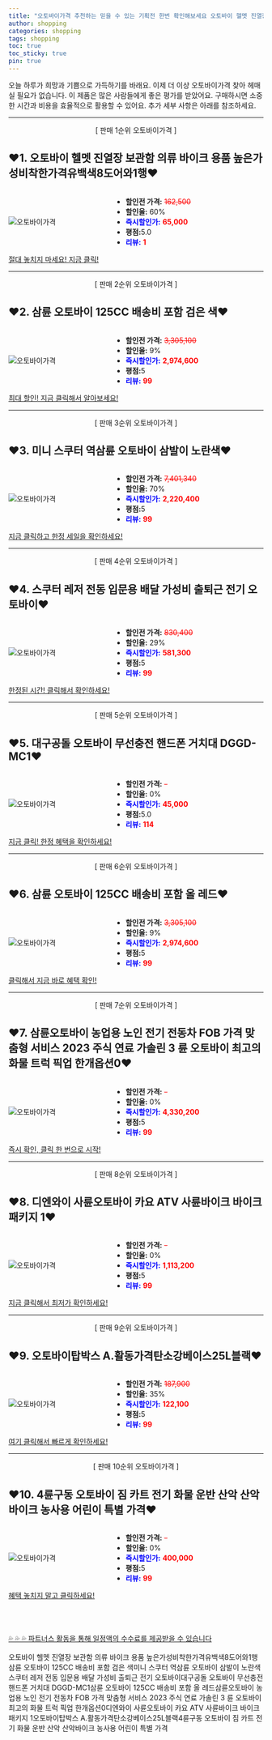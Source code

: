 ```yaml
---
title: "오토바이가격 추천하는 믿을 수 있는 기획전 한번 확인해보세요 오토바이 헬멧 진열장 보관함 의류"
author: shopping
categories: shopping
tags: shopping
toc: true
toc_sticky: true
pin: true
---
```

오늘 하루가 희망과 기쁨으로 가득하기를 바래요. 이제 더 이상 오토바이가격 찾아 헤매실 필요가 없습니다. 이 제품은 많은 사람들에게 좋은 평가를 받았어요. 구매하시면 소중한 시간과 비용을 효율적으로 활용할 수 있어요. 추가 세부 사항은 아래를 참조하세요.

---
<p class="toplist" style="margin: 0 auto; display: block; width: fit-content;">[ 판매 1순위 오토바이가격 ]</p>

<h2><strong>❤️1. 오토바이 헬멧 진열장 보관함 의류 바이크 용품 높은가성비착한가격유백색8도어와1행❤️</strong></h2>

<div style="display: flex; align-items: center;">
    <div style="flex: 0.4;">
        <img src="https://thumbnail6.coupangcdn.com/thumbnails/remote/230x230ex/image/vendor_inventory/786e/d410d6db89dd01b880ff06a5b278246c34127419d6aa9608aebb3ab3be91.png" alt="오토바이가격" style="max-width: 100%;">
    </div>
    <div style="flex: 0.6; margin-left: 10px;">
        <ul>
            <li><strong>할인전 가격:</strong> <del style="color: red;">162,500</del></li>
            <li><strong>할인율:</strong> 60%</li>
            <li><span style='color:blue'><strong>즉시할인가:</strong></span> <span style='color:red'><strong>65,000</strong></span></li>
            <li><strong>평점:</strong>5.0</li>
            <li><span style='color:blue'><strong>리뷰:</strong></span> <span style='color:red'><strong>1</strong></span></li>
        </ul>
    </div>
</div>
<div class="center">
    <a href="https://selin100587001.github.io?lptag=AF9450613&subid=githubio&pageKey=7875955440&traceid=V0-153&itemId=21526296896&vendorItemId=88579687020" class="myButton">
        절대 놓치지 마세요! 지금 클릭!
    </a>
</div>


---
<p class="toplist" style="margin: 0 auto; display: block; width: fit-content;">[ 판매 2순위 오토바이가격 ]</p>

<h2><strong>❤️2. 삼륜 오토바이 125CC 배송비 포함 검은 색❤️</strong></h2>

<div style="display: flex; align-items: center;">
    <div style="flex: 0.4;">
        <img src="https://thumbnail9.coupangcdn.com/thumbnails/remote/230x230ex/image/vendor_inventory/5a06/bfa2387b5c3d4ed4f7f1d57a31941b64e6fa160cdafcce57448295832f31.png" alt="오토바이가격" style="max-width: 100%;">
    </div>
    <div style="flex: 0.6; margin-left: 10px;">
        <ul>
            <li><strong>할인전 가격:</strong> <del style="color: red;">3,305,100</del></li>
            <li><strong>할인율:</strong> 9%</li>
            <li><span style='color:blue'><strong>즉시할인가:</strong></span> <span style='color:red'><strong>2,974,600</strong></span></li>
            <li><strong>평점:</strong>5</li>
            <li><span style='color:blue'><strong>리뷰:</strong></span> <span style='color:red'><strong>99</strong></span></li>
        </ul>
    </div>
</div>
<div class="center">
    <a href="https://selin100587001.github.io?lptag=AF9450613&subid=githubio&pageKey=8171941532&traceid=V0-153&itemId=23343123936&vendorItemId=90374560689" class="myButton">
        최대 할인! 지금 클릭해서 알아보세요!
    </a>
</div>


---
<p class="toplist" style="margin: 0 auto; display: block; width: fit-content;">[ 판매 3순위 오토바이가격 ]</p>

<h2><strong>❤️3. 미니 스쿠터 역삼륜 오토바이 삼발이 노란색❤️</strong></h2>

<div style="display: flex; align-items: center;">
    <div style="flex: 0.4;">
        <img src="https://thumbnail6.coupangcdn.com/thumbnails/remote/230x230ex/image/vendor_inventory/d7ea/85b3396324fa5d551254118a82da6920426c3deb9632c0662fcfe99bf133.png" alt="오토바이가격" style="max-width: 100%;">
    </div>
    <div style="flex: 0.6; margin-left: 10px;">
        <ul>
            <li><strong>할인전 가격:</strong> <del style="color: red;">7,401,340</del></li>
            <li><strong>할인율:</strong> 70%</li>
            <li><span style='color:blue'><strong>즉시할인가:</strong></span> <span style='color:red'><strong>2,220,400</strong></span></li>
            <li><strong>평점:</strong>5</li>
            <li><span style='color:blue'><strong>리뷰:</strong></span> <span style='color:red'><strong>99</strong></span></li>
        </ul>
    </div>
</div>
<div class="center">
    <a href="https://selin100587001.github.io?lptag=AF9450613&subid=githubio&pageKey=7502938561&traceid=V0-153&itemId=19643782633&vendorItemId=86749943320" class="myButton">
        지금 클릭하고 한정 세일을 확인하세요!
    </a>
</div>


---
<p class="toplist" style="margin: 0 auto; display: block; width: fit-content;">[ 판매 4순위 오토바이가격 ]</p>

<h2><strong>❤️4. 스쿠터 레저 전동 입문용 배달 가성비 출퇴근 전기 오토바이❤️</strong></h2>

<div style="display: flex; align-items: center;">
    <div style="flex: 0.4;">
        <img src="https://thumbnail10.coupangcdn.com/thumbnails/remote/230x230ex/image/vendor_inventory/9737/db98a453fb47222ae638727bd10ad7a0bc03139ec15c6d8d70e222ef4b48.jpg" alt="오토바이가격" style="max-width: 100%;">
    </div>
    <div style="flex: 0.6; margin-left: 10px;">
        <ul>
            <li><strong>할인전 가격:</strong> <del style="color: red;">830,400</del></li>
            <li><strong>할인율:</strong> 29%</li>
            <li><span style='color:blue'><strong>즉시할인가:</strong></span> <span style='color:red'><strong>581,300</strong></span></li>
            <li><strong>평점:</strong>5</li>
            <li><span style='color:blue'><strong>리뷰:</strong></span> <span style='color:red'><strong>99</strong></span></li>
        </ul>
    </div>
</div>
<div class="center">
    <a href="https://selin100587001.github.io?lptag=AF9450613&subid=githubio&pageKey=7986914371&traceid=V0-153&itemId=22187625137&vendorItemId=89233876879" class="myButton">
        한정된 시간! 클릭해서 확인하세요!
    </a>
</div>


---
<p class="toplist" style="margin: 0 auto; display: block; width: fit-content;">[ 판매 5순위 오토바이가격 ]</p>

<h2><strong>❤️5. 대구공돌 오토바이 무선충전 핸드폰 거치대 DGGD-MC1❤️</strong></h2>

<div style="display: flex; align-items: center;">
    <div style="flex: 0.4;">
        <img src="https://thumbnail8.coupangcdn.com/thumbnails/remote/230x230ex/image/vendor_inventory/bf49/ba3970032695a75cc2268238a5fce80a52c2e83730ef330fa73ef1c7b3f0.png" alt="오토바이가격" style="max-width: 100%;">
    </div>
    <div style="flex: 0.6; margin-left: 10px;">
        <ul>
            <li><strong>할인전 가격:</strong> <del style="color: red;">-</del></li>
            <li><strong>할인율:</strong> 0%</li>
            <li><span style='color:blue'><strong>즉시할인가:</strong></span> <span style='color:red'><strong>45,000</strong></span></li>
            <li><strong>평점:</strong>5.0</li>
            <li><span style='color:blue'><strong>리뷰:</strong></span> <span style='color:red'><strong>114</strong></span></li>
        </ul>
    </div>
</div>
<div class="center">
    <a href="https://selin100587001.github.io?lptag=AF9450613&subid=githubio&pageKey=6539038181&traceid=V0-153&itemId=14551219949&vendorItemId=81793570487" class="myButton">
        지금 클릭! 한정 혜택을 확인하세요!
    </a>
</div>


---
<p class="toplist" style="margin: 0 auto; display: block; width: fit-content;">[ 판매 6순위 오토바이가격 ]</p>

<h2><strong>❤️6. 삼륜 오토바이 125CC 배송비 포함 올 레드❤️</strong></h2>

<div style="display: flex; align-items: center;">
    <div style="flex: 0.4;">
        <img src="https://thumbnail9.coupangcdn.com/thumbnails/remote/230x230ex/image/vendor_inventory/5a06/bfa2387b5c3d4ed4f7f1d57a31941b64e6fa160cdafcce57448295832f31.png" alt="오토바이가격" style="max-width: 100%;">
    </div>
    <div style="flex: 0.6; margin-left: 10px;">
        <ul>
            <li><strong>할인전 가격:</strong> <del style="color: red;">3,305,100</del></li>
            <li><strong>할인율:</strong> 9%</li>
            <li><span style='color:blue'><strong>즉시할인가:</strong></span> <span style='color:red'><strong>2,974,600</strong></span></li>
            <li><strong>평점:</strong>5</li>
            <li><span style='color:blue'><strong>리뷰:</strong></span> <span style='color:red'><strong>99</strong></span></li>
        </ul>
    </div>
</div>
<div class="center">
    <a href="https://selin100587001.github.io?lptag=AF9450613&subid=githubio&pageKey=8171941532&traceid=V0-153&itemId=23343123938&vendorItemId=90374560703" class="myButton">
        클릭해서 지금 바로 혜택 확인!
    </a>
</div>


---
<p class="toplist" style="margin: 0 auto; display: block; width: fit-content;">[ 판매 7순위 오토바이가격 ]</p>

<h2><strong>❤️7. 삼륜오토바이 농업용 노인 전기 전동차 FOB 가격 맞춤형 서비스 2023 주식 연료 가솔린 3 륜 오토바이 최고의 화물 트럭 픽업 한개옵션0❤️</strong></h2>

<div style="display: flex; align-items: center;">
    <div style="flex: 0.4;">
        <img src="https://thumbnail7.coupangcdn.com/thumbnails/remote/230x230ex/image/vendor_inventory/d5fb/3ef868f2f2c6c9c73ca98b6d0f9c784996ca92311f7cc4e07966beb33bc6.jpg" alt="오토바이가격" style="max-width: 100%;">
    </div>
    <div style="flex: 0.6; margin-left: 10px;">
        <ul>
            <li><strong>할인전 가격:</strong> <del style="color: red;">-</del></li>
            <li><strong>할인율:</strong> 0%</li>
            <li><span style='color:blue'><strong>즉시할인가:</strong></span> <span style='color:red'><strong>4,330,200</strong></span></li>
            <li><strong>평점:</strong>5</li>
            <li><span style='color:blue'><strong>리뷰:</strong></span> <span style='color:red'><strong>99</strong></span></li>
        </ul>
    </div>
</div>
<div class="center">
    <a href="https://selin100587001.github.io?lptag=AF9450613&subid=githubio&pageKey=7937895282&traceid=V0-153&itemId=21853564680&vendorItemId=89030914556" class="myButton">
        즉시 확인, 클릭 한 번으로 시작!
    </a>
</div>


---
<p class="toplist" style="margin: 0 auto; display: block; width: fit-content;">[ 판매 8순위 오토바이가격 ]</p>

<h2><strong>❤️8. 디엔와이 사륜오토바이 카요 ATV 사륜바이크 바이크 패키지 1❤️</strong></h2>

<div style="display: flex; align-items: center;">
    <div style="flex: 0.4;">
        <img src="https://thumbnail7.coupangcdn.com/thumbnails/remote/230x230ex/image/vendor_inventory/c168/fa588f1cfa5fa9063dd90fb2d6136fb9ab5bd662ee34cbc2481d8c4ed1ea.jpg" alt="오토바이가격" style="max-width: 100%;">
    </div>
    <div style="flex: 0.6; margin-left: 10px;">
        <ul>
            <li><strong>할인전 가격:</strong> <del style="color: red;">-</del></li>
            <li><strong>할인율:</strong> 0%</li>
            <li><span style='color:blue'><strong>즉시할인가:</strong></span> <span style='color:red'><strong>1,113,200</strong></span></li>
            <li><strong>평점:</strong>5</li>
            <li><span style='color:blue'><strong>리뷰:</strong></span> <span style='color:red'><strong>99</strong></span></li>
        </ul>
    </div>
</div>
<div class="center">
    <a href="https://selin100587001.github.io?lptag=AF9450613&subid=githubio&pageKey=8083854184&traceid=V0-153&itemId=22803585889&vendorItemId=89838479735" class="myButton">
        지금 클릭해서 최저가 확인하세요!
    </a>
</div>


---
<p class="toplist" style="margin: 0 auto; display: block; width: fit-content;">[ 판매 9순위 오토바이가격 ]</p>

<h2><strong>❤️9. 오토바이탑박스 A.활동가격탄소강베이스25L블랙❤️</strong></h2>

<div style="display: flex; align-items: center;">
    <div style="flex: 0.4;">
        <img src="https://thumbnail8.coupangcdn.com/thumbnails/remote/230x230ex/image/vendor_inventory/7d6a/aa33355f3b56c2bca7de3a2d4afe5b2086d4e48748b88c70b26c1af55474.png" alt="오토바이가격" style="max-width: 100%;">
    </div>
    <div style="flex: 0.6; margin-left: 10px;">
        <ul>
            <li><strong>할인전 가격:</strong> <del style="color: red;">187,900</del></li>
            <li><strong>할인율:</strong> 35%</li>
            <li><span style='color:blue'><strong>즉시할인가:</strong></span> <span style='color:red'><strong>122,100</strong></span></li>
            <li><strong>평점:</strong>5</li>
            <li><span style='color:blue'><strong>리뷰:</strong></span> <span style='color:red'><strong>99</strong></span></li>
        </ul>
    </div>
</div>
<div class="center">
    <a href="https://selin100587001.github.io?lptag=AF9450613&subid=githubio&pageKey=7860790727&traceid=V0-153&itemId=21449852296&vendorItemId=90369461320" class="myButton">
        여기 클릭해서 빠르게 확인하세요!
    </a>
</div>


---
<p class="toplist" style="margin: 0 auto; display: block; width: fit-content;">[ 판매 10순위 오토바이가격 ]</p>

<h2><strong>❤️10. 4륜구동 오토바이 짐 카트 전기 화물 운반 산악 산악바이크 농사용 어린이 특별 가격❤️</strong></h2>

<div style="display: flex; align-items: center;">
    <div style="flex: 0.4;">
        <img src="https://thumbnail9.coupangcdn.com/thumbnails/remote/230x230ex/image/vendor_inventory/4afd/03aa4d3448a64b42af67fa7888116b6c9215cbc35bc98ea61a93dfcf40ae.jpg" alt="오토바이가격" style="max-width: 100%;">
    </div>
    <div style="flex: 0.6; margin-left: 10px;">
        <ul>
            <li><strong>할인전 가격:</strong> <del style="color: red;">-</del></li>
            <li><strong>할인율:</strong> 0%</li>
            <li><span style='color:blue'><strong>즉시할인가:</strong></span> <span style='color:red'><strong>400,000</strong></span></li>
            <li><strong>평점:</strong>5</li>
            <li><span style='color:blue'><strong>리뷰:</strong></span> <span style='color:red'><strong>99</strong></span></li>
        </ul>
    </div>
</div>
<div class="center">
    <a href="https://selin100587001.github.io?lptag=AF9450613&subid=githubio&pageKey=8142252937&traceid=V0-153&itemId=23139580388&vendorItemId=90172483343" class="myButton">
        혜택 놓치지 말고 클릭하세요!
    </a>
</div>

<br><br><br>[💦 💦 💦 파트너스 활동을 통해 일정액의 수수료를 제공받을 수 있습니다](https://link.coupang.com/a/bcpT2c)<br><br>오토바이 헬멧 진열장 보관함 의류 바이크 용품 높은가성비착한가격유백색8도어와1행삼륜 오토바이 125CC 배송비 포함 검은 색미니 스쿠터 역삼륜 오토바이 삼발이 노란색스쿠터 레저 전동 입문용 배달 가성비 출퇴근 전기 오토바이대구공돌 오토바이 무선충전 핸드폰 거치대 DGGD-MC1삼륜 오토바이 125CC 배송비 포함 올 레드삼륜오토바이 농업용 노인 전기 전동차 FOB 가격 맞춤형 서비스 2023 주식 연료 가솔린 3 륜 오토바이 최고의 화물 트럭 픽업 한개옵션0디엔와이 사륜오토바이 카요 ATV 사륜바이크 바이크 패키지 1오토바이탑박스 A.활동가격탄소강베이스25L블랙4륜구동 오토바이 짐 카트 전기 화물 운반 산악 산악바이크 농사용 어린이 특별 가격